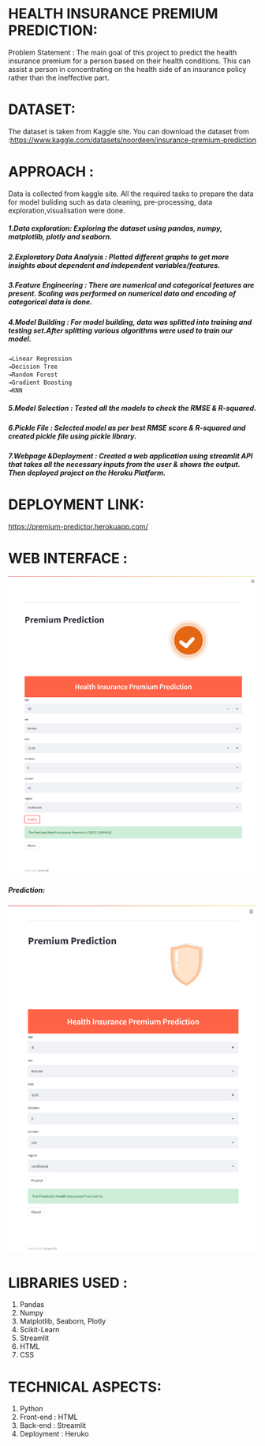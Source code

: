 # HEALTH INSURANCE PREMIUM PREDICTION: 
Problem Statement :
The main goal of this project to predict the health insurance premium for a person based on their health conditions. This can assist a person in concentrating on the health side of an insurance policy rather than the ineffective part.

# DATASET:
The dataset is taken from Kaggle site. You can download the dataset from :https://www.kaggle.com/datasets/noordeen/insurance-premium-prediction

# APPROACH :
Data is collected from kaggle site. All the required tasks to prepare the data for model buliding such as data cleaning, pre-processing, data exploration,visualisation were done.
##### 1.Data exploration: Exploring the dataset using pandas, numpy, matplotlib, plotly and seaborn.
##### 2.Exploratory Data Analysis : Plotted different graphs to get more insights about dependent and independent variables/features.
##### 3.Feature Engineering : There are numerical and categorical features are present. Scaling was performed on numerical data and encoding of categorical data is done.
##### 4.Model Building : For model building, data was splitted into training and testing set.After splitting various algorithms were used to train our model.
 	⇥Linear Regression
 	⇥Decision Tree
 	⇥Random Forest
 	⇥Gradient Boosting
 	⇥KNN
##### 5.Model Selection : Tested all the models to check the RMSE & R-squared.
##### 6.Pickle File : Selected model as per best RMSE score & R-squared and created pickle file using pickle library.
##### 7.Webpage &Deployment : Created a web application using streamlit API that takes all the necessary inputs from the user & shows the output. Then deployed project on the Heroku Platform.

# DEPLOYMENT LINK:
https://premium-predictor.herokuapp.com/

# WEB INTERFACE :
![alt tag](https://github.com/shivmehmi/health_insurance_premium_prediction/blob/main/Images/Web%201.png)
##### Prediction:
![alt tag](https://github.com/shivmehmi/health_insurance_premium_prediction/blob/main/Images/Web%202.png)
# LIBRARIES USED :
1) Pandas
2) Numpy
3) Matplotlib, Seaborn, Plotly
4) Scikit-Learn
5) Streamlit 
6) HTML
7) CSS

# TECHNICAL ASPECTS:
1) Python 
2) Front-end : HTML
3) Back-end : Streamlit
4) Deployment : Heruko

